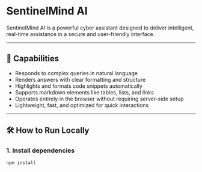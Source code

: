 # SentinelMind AI

SentinelMind AI is a powerful cyber assistant designed to deliver intelligent, real-time assistance in a secure and user-friendly interface.

---

## 🧠 Capabilities

- Responds to complex queries in natural language  
- Renders answers with clear formatting and structure  
- Highlights and formats code snippets automatically  
- Supports markdown elements like tables, lists, and links  
- Operates entirely in the browser without requiring server-side setup  
- Lightweight, fast, and optimized for quick interactions  

---

## 🛠️ How to Run Locally

### 1. Install dependencies

```bash
npm install
